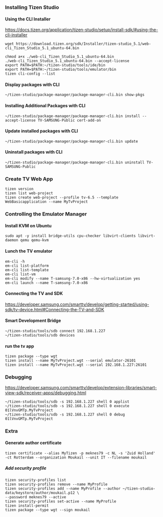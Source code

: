 
### Installing Tizen Studio
#### Using the CLI Installer

https://docs.tizen.org/application/tizen-studio/setup/install-sdk/#using-the-cli-installer

```
wget https://download.tizen.org/sdk/Installer/tizen-studio_5.1/web-cli_Tizen_Studio_5.1_ubuntu-64.bin

chmod a+x ./web-cli_Tizen_Studio_5.1_ubuntu-64.bin
./web-cli_Tizen_Studio_5.1_ubuntu-64.bin --accept-license	
export PATH=$PATH:~/tizen-studio/tools/ide/bin
export PATH=$PATH:~/tizen-studio/tools/emulator/bin
tizen cli-config --list
```

#### Display packages with CLI
```
~/tizen-studio/package-manager/package-manager-cli.bin show-pkgs
```

#### Installing Additional Packages with CLI
```
~/tizen-studio/package-manager/package-manager-cli.bin install --accept-license TV-SAMSUNG-Public cert-add-on
```

#### Update installed packages with CLI
```
~/tizen-studio/package-manager/package-manager-cli.bin update
```

#### Uninstall packages with CLI
```
~/tizen-studio/package-manager/package-manager-cli.bin uninstall TV-SAMSUNG-Public
```

### Create TV Web App

```
tizen version
tizen list web-project
tizen create web-project --profile tv-6.5 --template WebBasicapplication --name MyTvProject
```
### Controlling the Emulator Manager

#### Install KVM on Ubuntu

```
sudo apt -y install bridge-utils cpu-checker libvirt-clients libvirt-daemon qemu qemu-kvm
```

#### Lunch the TV emulator

```
em-cli -h
em-cli list-platform
em-cli list-template
em-cli list-vm
em-cli modify --name T-samsung-7.0-x86 --hw-virtualization yes
em-cli launch --name T-samsung-7.0-x86
```
#### Connecting the TV and SDK
https://developer.samsung.com/smarttv/develop/getting-started/using-sdk/tv-device.html#Connecting-the-TV-and-SDK

#### Smart Development Bridge
```
~/tizen-studio/tools/sdb connect 192.168.1.227
~/tizen-studio/tools/sdb devices
```

#### run the tv app

```
tizen package --type wgt
tizen install --name MyTvProject.wgt --serial emulator-26101
tizen install --name MyTvProject.wgt --serial 192.168.1.227:26101
```

### Debugging
https://developer.samsung.com/smarttv/develop/extension-libraries/smart-view-sdk/receiver-apps/debugging.html

```
~/tizen-studio/tools/sdb -s 192.168.1.227 shell 0 applist
~/tizen-studio/tools/sdb -s 192.168.1.227 shell 0 execute 01lVnvGMTp.MyTvProject
~/tizen-studio/tools/sdb -s 192.168.1.227 shell 0 debug 01lVnvGMTp.MyTvProject
```

### Extra
#### Generate author certificate

```
tizen certificate --alias MyTizen -p meknes79 -c NL -s 'Zuid Holland' -ct Rotterdam --organization Moukail --unit IT --filename moukail
```
##### Add security profile

```
tizen security-profiles list
tizen security-profiles remove --name MyProfile
tizen security-profiles add --name MyProfile --author ~/tizen-studio-data/keystore/author/moukail.p12 \
--password meknes79 --active
tizen security-profiles set-active --name MyProfile
tizen install-permit
tizen package --type wgt --sign moukail
```
